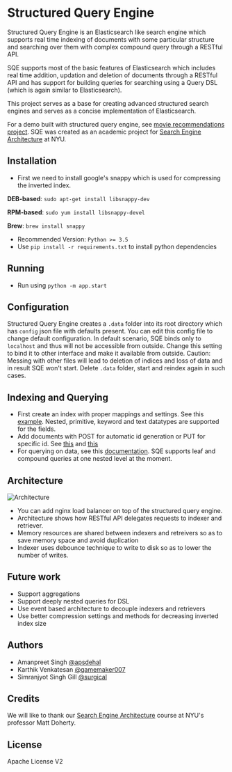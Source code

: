 # Structured Query Engine

Structured Query Engine is an Elasticsearch like search engine which supports real time indexing of documents with some particular structure and searching over them with complex compound query through a RESTful API.

SQE supports most of the basic features of Elasticsearch which includes real time addition, updation and deletion of documents through a RESTful API and has support for building queries for searching using a Query DSL (which is again similar to Elasticsearch).

This project serves as a base for creating advanced structured search engines and serves as a concise implementation of Elasticsearch.

For a demo built with structured query engine, see [movie recommendations project](https://github.com/apsdehal/movie-recommendations). SQE was created as an academic project for [Search Engine Architecture](http://cs.nyu.edu/courses/spring17/CSCI-GA.3033-006/index.html) at NYU.

## Installation

- First we need to install google's snappy which is used for compressing the inverted index.

**DEB-based**: `sudo apt-get install libsnappy-dev`

**RPM-based**: `sudo yum install libsnappy-devel`

**Brew**:  `brew install snappy`

- Recommended Version: `Python >= 3.5`
- Use `pip install -r requirements.txt` to install python dependencies


## Running

- Run using `python -m app.start`

## Configuration

Structured Query Engine creates a `.data` folder into its root directory which has `config` json file with defaults present. You can edit this config file to change default configuration. In default scenario, SQE binds only to `localhost` and thus will not be accessible from outside. Change this setting to bind it to other interface and make it available from outside. Caution: Messing with other files will lead to deletion of indices and loss of data and in result SQE won't start. Delete `.data` folder, start and reindex again in such cases.

## Indexing and Querying

- First create an index with proper mappings and settings. See this [example](https://www.elastic.co/guide/en/elasticsearch/reference/current/indices-create-index.html#mappings). Nested, primitive, keyword and text datatypes are supported for the fields.
- Add documents with POST for automatic id generation or PUT for specific id. See [this](https://www.elastic.co/guide/en/elasticsearch/reference/current/docs-index_.html#_automatic_id_generation) and [this](https://www.elastic.co/guide/en/elasticsearch/reference/current/docs-index_.html#docs-index_)
- For querying on data, see this [documentation](https://www.elastic.co/guide/en/elasticsearch/reference/current/query-dsl.html). SQE supports leaf and compound queries at one nested level at the moment.

## Architecture

![Architecture](http://i.imgur.com/Dv23Btb.png)

- You can add nginx load balancer on top of the structured query engine.
- Architecture shows how RESTful API delegates requests to indexer and retriever.
- Memory resources are shared between indexers and retreivers so as to save memory space and avoid duplication
- Indexer uses debounce technique to write to disk so as to lower the number of writes.

## Future work
- Support aggregations
- Support deeply nested queries for DSL
- Use event based architecture to decouple indexers and retrievers
- Use better compression settings and methods for decreasing inverted index size

## Authors
- Amanpreet Singh [@apsdehal](http://github.com/apsdehal)
- Karthik Venkatesan [@gamemaker007](http://github.com/gamemaker007)
- Simranjyot Singh Gill [@surgical](http://github.com/x-surgical-x)

## Credits

We will like to thank our [Search Engine Architecture](http://cs.nyu.edu/courses/spring17/CSCI-GA.3033-006/index.html) course at NYU's professor Matt Doherty.

## License

Apache License V2



